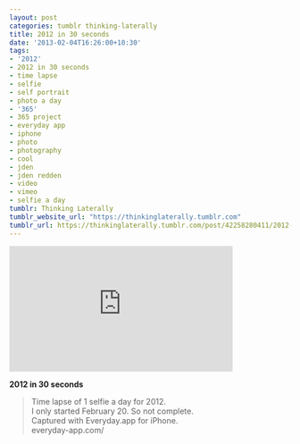 ```yaml
---
layout: post
categories: tumblr thinking-laterally
title: 2012 in 30 seconds
date: '2013-02-04T16:26:00+10:30'
tags:
- '2012'
- 2012 in 30 seconds
- time lapse
- selfie
- self portrait
- photo a day
- '365'
- 365 project
- everyday app
- iphone
- photo
- photography
- cool
- jden
- jden redden
- video
- vimeo
- selfie a day
tumblr: Thinking Laterally
tumblr_website_url: "https://thinkinglaterally.tumblr.com"
tumblr_url: https://thinkinglaterally.tumblr.com/post/42258280411/2012-in-30-seconds-time-lapse-of-1-selfie-a-day
---
```

<iframe src="https://player.vimeo.com/video/58858056?title=0&amp;byline=0&amp;portrait=0&amp;app_id=122963" width="400" height="225" frameborder="0" allow="autoplay; fullscreen" allowfullscreen></iframe>  

**2012 in 30 seconds**

> Time lapse of 1 selfie a day for 2012.  
> I only started February 20. So not complete.  
> Captured with Everyday.app for iPhone.  
> everyday-app.com/

